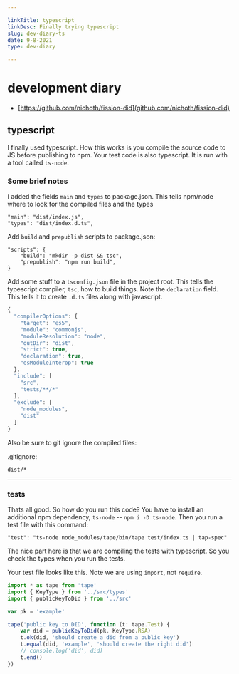 ```yaml
---

linkTitle: typescript
linkDesc: Finally trying typescript
slug: dev-diary-ts
date: 9-8-2021
type: dev-diary

---
```


# development diary

* [https://github.com/nichoth/fission-did](github.com/nichoth/fission-did)

## typescript

I finally used typescript. How this works is you compile the source code to JS before publishing to npm. Your test code is also typescript. It is run with a tool called `ts-node`.

### Some brief notes

I added the fields `main` and `types` to package.json. This tells npm/node where to look for the compiled files and the types

```
"main": "dist/index.js",
"types": "dist/index.d.ts",
```

Add `build` and `prepublish` scripts to package.json:

```
"scripts": {
    "build": "mkdir -p dist && tsc",
    "prepublish": "npm run build",
}
```

Add some stuff to a `tsconfig.json` file in the project root. This tells the typescript compiler, `tsc`, how to build things. Note the `declaration` field. This tells it to create `.d.ts` files along with javascript.

```js
{
  "compilerOptions": {
    "target": "es5",
    "module": "commonjs",
    "moduleResolution": "node",
    "outDir": "dist",
    "strict": true,
    "declaration": true,
    "esModuleInterop": true
  },
  "include": [
    "src",
    "tests/**/*"
  ],
  "exclude": [
    "node_modules",
    "dist"
  ]
}
```

Also be sure to git ignore the compiled files:

.gitignore:
```
dist/*
```

-----------------------------------------------

### tests

Thats all good. So how do you run this code? You have to install an additional npm dependency, `ts-node` -- `npm i -D ts-node`. Then you run a test file with this command:

```
"test": "ts-node node_modules/tape/bin/tape test/index.ts | tap-spec"
```

The nice part here is that we are compiling the tests with typescript. So you check the types when you run the tests.

Your test file looks like this. Note we are using `import`, not `require`.

```js
import * as tape from 'tape'
import { KeyType } from '../src/types'
import { publicKeyToDid } from '../src'

var pk = 'example'

tape('public key to DID', function (t: tape.Test) {
    var did = publicKeyToDid(pk, KeyType.RSA)
    t.ok(did, 'should create a did from a public key')
    t.equal(did, 'example', 'should create the right did')
    // console.log('did', did)
    t.end()
})
```




